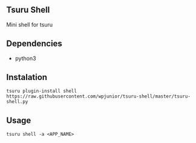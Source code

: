 Tsuru Shell
-----------

Mini shell for tsuru

Dependencies
------------
* python3

Instalation
-----------
```
tsuru plugin-install shell https://raw.githubusercontent.com/wpjunior/tsuru-shell/master/tsuru-shell.py
```

Usage
-----------
```
tsuru shell -a <APP_NAME>
```
